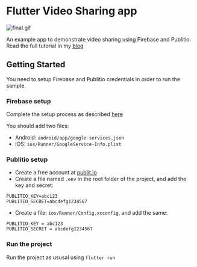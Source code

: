 # Flutter Video Sharing app

![final.gif](https://www.learningsomethingnew.com/flutter-video/final.gif)

An example app to demonstrate video sharing using Firebase and Publitio.
Read the full tutorial in my [blog](https://www.learningsomethingnew.com/how-to-make-a-cross-platform-video-sharing-app-with-flutter-and-firebase)

## Getting Started

You need to setup Firebase and Publitio credentials in order to run the sample.

### Firebase setup
Complete the setup process as described [here](https://firebase.google.com/docs/flutter/setup)

You should add two files:
- Android: `android/app/google-services.json`
- iOS: `ios/Runner/GoogleService-Info.plist`

### Publitio setup
- Create a free account at [publit.io](https://publit.io?fpr=jonathan43)
- Create a file named `.env` in the root folder of the project, and add the key and secret:
```
PUBLITIO_KEY=abc123
PUBLITIO_SECRET=abcdefg1234567
```
- Create a file: `ios/Runner/Config.xcconfig`, and add the same:
```
PUBLITIO_KEY = abc123
PUBLITIO_SECRET = abcdefg1234567
```

### Run the project
Run the project as ususal using `flutter run`